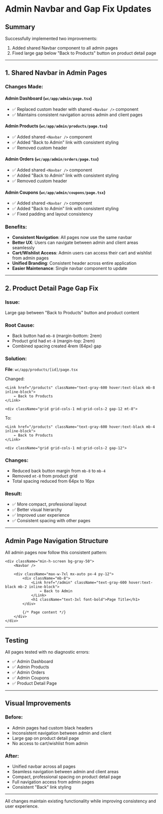 # Admin Navbar and Gap Fix Updates

## Summary
Successfully implemented two improvements:
1. Added shared Navbar component to all admin pages
2. Fixed large gap below "Back to Products" button on product detail page

---

## 1. Shared Navbar in Admin Pages

### Changes Made:

#### Admin Dashboard (`wc/app/admin/page.tsx`)
- ✅ Replaced custom header with shared `<Navbar />` component
- ✅ Maintains consistent navigation across admin and client pages

#### Admin Products (`wc/app/admin/products/page.tsx`)
- ✅ Added shared `<Navbar />` component
- ✅ Added "Back to Admin" link with consistent styling
- ✅ Removed custom header

#### Admin Orders (`wc/app/admin/orders/page.tsx`)
- ✅ Added shared `<Navbar />` component
- ✅ Added "Back to Admin" link with consistent styling
- ✅ Removed custom header

#### Admin Coupons (`wc/app/admin/coupons/page.tsx`)
- ✅ Added shared `<Navbar />` component
- ✅ Added "Back to Admin" link with consistent styling
- ✅ Fixed padding and layout consistency

### Benefits:
- **Consistent Navigation**: All pages now use the same navbar
- **Better UX**: Users can navigate between admin and client areas seamlessly
- **Cart/Wishlist Access**: Admin users can access their cart and wishlist from admin pages
- **Unified Branding**: Consistent header across entire application
- **Easier Maintenance**: Single navbar component to update

---

## 2. Product Detail Page Gap Fix

### Issue:
Large gap between "Back to Products" button and product content

### Root Cause:
- Back button had `mb-8` (margin-bottom: 2rem)
- Product grid had `mt-8` (margin-top: 2rem)
- Combined spacing created 4rem (64px) gap

### Solution:
**File**: `wc/app/products/[id]/page.tsx`

Changed:
```tsx
<Link href="/products" className="text-gray-600 hover:text-black mb-8 inline-block">
    ← Back to Products
</Link>

<div className="grid grid-cols-1 md:grid-cols-2 gap-12 mt-8">
```

To:
```tsx
<Link href="/products" className="text-gray-600 hover:text-black mb-4 inline-block">
    ← Back to Products
</Link>

<div className="grid grid-cols-1 md:grid-cols-2 gap-12">
```

### Changes:
- Reduced back button margin from `mb-8` to `mb-4`
- Removed `mt-8` from product grid
- Total spacing reduced from 64px to 16px

### Result:
- ✅ More compact, professional layout
- ✅ Better visual hierarchy
- ✅ Improved user experience
- ✅ Consistent spacing with other pages

---

## Admin Page Navigation Structure

All admin pages now follow this consistent pattern:

```tsx
<div className="min-h-screen bg-gray-50">
    <Navbar />
    
    <div className="max-w-7xl mx-auto px-4 py-12">
        <div className="mb-8">
            <Link href="/admin" className="text-gray-600 hover:text-black mb-2 inline-block">
                ← Back to Admin
            </Link>
            <h1 className="text-3xl font-bold">Page Title</h1>
        </div>
        
        {/* Page content */}
    </div>
</div>
```

---

## Testing

All pages tested with no diagnostic errors:
- ✅ Admin Dashboard
- ✅ Admin Products
- ✅ Admin Orders
- ✅ Admin Coupons
- ✅ Product Detail Page

---

## Visual Improvements

### Before:
- Admin pages had custom black headers
- Inconsistent navigation between admin and client
- Large gap on product detail page
- No access to cart/wishlist from admin

### After:
- Unified navbar across all pages
- Seamless navigation between admin and client areas
- Compact, professional spacing on product detail page
- Full navigation access from admin pages
- Consistent "Back" link styling

---

All changes maintain existing functionality while improving consistency and user experience.

